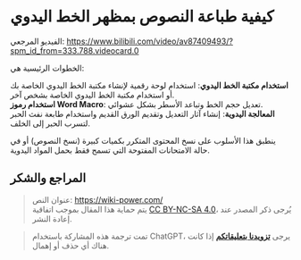 # كيفية طباعة النصوص بمظهر الخط اليدوي

الفيديو المرجعي: <https://www.bilibili.com/video/av87409493/?spm_id_from=333.788.videocard.0>

الخطوات الرئيسية هي:

**استخدام مكتبة الخط اليدوي**: استخدام لوحة رقمية لإنشاء مكتبة الخط اليدوي الخاصة بك أو استخدام مكتبة الخط اليدوي الخاصة بشخص آخر.  
**استخدام رموز Word Macro**: تعديل حجم الخط وتباعد الأسطر بشكل عشوائي.  
**المعالجة اليدوية**: إنشاء آثار التعديل وتقديم الورق القديم واستخدام طابعة نفث الحبر لتسرب الحبر إلى الخلف.

ينطبق هذا الأسلوب على نسخ المحتوى المتكرر بكميات كبيرة (نسخ النصوص) أو في حالة الامتحانات المفتوحة التي تسمح فقط بحمل المواد اليدوية.

## المراجع والشكر

> عنوان النص: <https://wiki-power.com/>  
> يتم حماية هذا المقال بموجب اتفاقية [CC BY-NC-SA 4.0](https://creativecommons.org/licenses/by/4.0/deed.zh)، يُرجى ذكر المصدر عند إعادة النشر.

> تمت ترجمة هذه المشاركة باستخدام ChatGPT، يرجى [**تزويدنا بتعليقاتكم**](https://github.com/linyuxuanlin/Wiki_MkDocs/issues/new) إذا كانت هناك أي حذف أو إهمال.
